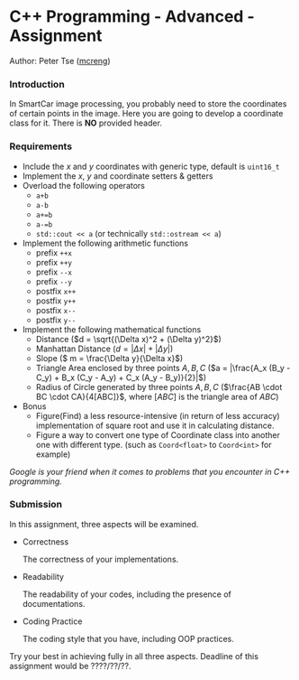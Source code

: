 # C++ Programming - Advanced - Assignment

Author: Peter Tse ([mcreng](www.github.com/mcreng))

### Introduction

In SmartCar image processing, you probably need to store the coordinates of certain points in the image. Here you are going to develop a coordinate class for it. There is **NO** provided header.

### Requirements

* Include the $x$ and $y$ coordinates with generic type, default is `uint16_t`
* Implement the $x$, $y$ and coordinate setters & getters
* Overload the following operators
  * `a+b`
  * `a-b`
  * `a+=b`
  * `a-=b`
  * `std::cout << a` (or technically `std::ostream << a`)
* Implement the following arithmetic functions
  * prefix `++x`
  * prefix `++y`
  * prefix `--x`
  * prefix `--y`
  * postfix `x++`
  * postfix `y++`
  * postfix `x--`
  * postfix `y--`
* Implement the following mathematical functions
  * Distance ($d = \sqrt{(\Delta x)^2 + (\Delta y)^2}$)
  * Manhattan Distance ($d = |\Delta x| + |\Delta y|$)
  * Slope ($ m = \frac{\Delta y}{\Delta x}$)
  * Triangle Area enclosed by three points $A, B, C$ ($a = |\frac{A_x (B_y - C_y) + B_x (C_y - A_y) + C_x (A_y - B_y)}{2}|$)
  * Radius of Circle generated by three points $A, B, C​$ ($\frac{AB \cdot BC \cdot CA}{4[ABC]}​$, where $[ABC]​$ is the triangle area of $ABC​$)
* Bonus
  * Figure(Find) a less resource-intensive (in return of less accuracy) implementation of square root and use it in calculating distance.
  * Figure a way to convert one type of Coordinate class into another one with different type. (such as `Coord<float>` to `Coord<int>` for example)

*Google is your friend when it comes to problems that you encounter in C++ programming.*

### Submission

In this assignment, three aspects will be examined.

* Correctness

  The correctness of your implementations.

* Readability

  The readability of your codes, including the presence of documentations.

* Coding Practice

  The coding style that you have, including OOP practices.

Try your best in achieving fully in all three aspects. Deadline of this assignment would be ????/??/??.

